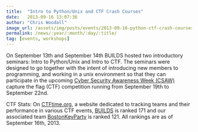 ```yaml
---
title:  "Intro to Python/Unix and CTF Crash Courses"
date:   2013-09-16 13:07:36
author: "Chris Woodall"
image_url: /assets/img/posts/events/2013-09-16-python-ctf-crash-courses/banner.jpg
permalink: /news/:year/:month/:day/:title/
tag: [events, workshops]
---
```


On September 13th and September 14th BUILDS hosted two introductory seminars:
Intro to Python/Unix and Intro to CTF. The seminars were designed to go 
together with the intent of introducing new members to programming, and working
in a unix environment so that they can participate in the upcoming 
[Cyber Security Awareness Week (CSAW)](https://csaw.isis.poly.edu/) capture the
flag (CTF) competition running from September 19th to September 22nd. 

CTF Stats: On [CTFtime.org](https://ctftime.org), a website dedicated to 
tracking teams and their performance in various CTF events, 
[BUILDS](https://ctftime.org/team/1688) is ranked 171 and our 
associated team [BostonKeyParty](https://ctftime.org/team/3600) is 
ranked 121. All rankings are as of September 16th, 2013.